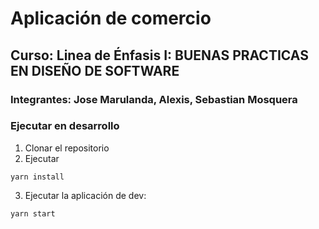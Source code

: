 # Aplicación de comercio

## Curso: Linea de Énfasis I: BUENAS PRACTICAS EN DISEÑO DE SOFTWARE

### Integrantes: Jose Marulanda, Alexis, Sebastian Mosquera

### Ejecutar en desarrollo

1. Clonar el repositorio
2. Ejecutar

```
yarn install
```

3. Ejecutar la aplicación de dev:

```
yarn start
```
